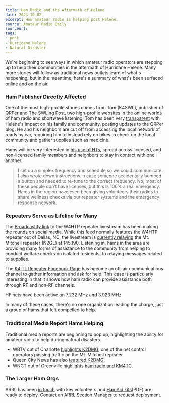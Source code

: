 ```yaml
---
title: Ham Radio and the Aftermath of Helene
date: 2024-10-02
excerpt: How amateur radio is helping post Helene.
source: Amateur Radio Daily
sourceurl: 
tags:
- post
- Hurricane Helene
- Natural Disaster
---
```

We're beginning to see ways in which amateur radio operators are stepping up to help their communities in the aftermath of Hurricane Helene. Many more stories will follow as traditional news outlets learn of what's happening, but in the meantime, here's a summary of what's been surfaced online and on the air.

### Ham Publisher Directly Affected

One of the most high-profile stories comes from Tom (K4SWL), publisher of [QRPer](https://qrper.com/) and [The SWLing Post](https://swling.com/blog/), two high-profile websites in the online worlds of ham radio and shortwave listening. Tom has been very [transparent](https://qrper.com/2024/09/aftermath/) with Helene's impact on his family and community, posting updates to the QRPer blog. He and his neighbors are cut off from accessing the local network of roads by car, requiring him to instead rely on bikes to check on the local community and gather supplies such as medicine.

Hams will be very interested in [his use of HTs](https://qrper.com/2024/09/helene-aftermath-long-update-monday-september-30-2024/), spread across licensed, and non-licensed family members and neighbors to stay in contact with one another.

> I set up a simplex frequency and schedule so we could communicate. I also wrote down instructions in case someone accidentally bumped a button and needed to re-tune to the correct frequency. No, most of these people don’t have licenses, but this is 100% a real emergency. Hams in the region have even been giving volunteers their radios to share wellness checks via our repeater systems and the emergency response network.

### Repeaters Serve as Lifeline for Many

The [Broadcastify link](https://www.broadcastify.com/webPlayer/43107) to the W4HTP repeater livestream has been making the rounds on social media. While this feed normally features the W4HTP repeater out of Dallas, NC, the livestream is [currently relaying](https://phpbb.rfclub.org/viewtopic.php?t=249&sid=afc3b86df7a84199805248c24c971402) the Mt. Mitchell repeater (N2GE) at 145.190. Listening in, hams in the area are providing many forms of assistance to the community from helping to conduct welfare checks on isolated residents, to relaying messages related to supplies.

The [K4ITL Repeater Facebook Page](https://www.facebook.com/groups/1863390437504984/) has become an off-air communications channel to gather information and ask for help. This case is particularly interesting in that it shows how ham radio can provide assistance both through RF and non-RF channels.

HF nets have been active on 7.232 MHz and 3.923 MHz.

In many of these cases, there's no one organization leading the charge, just a group of hams that felt compelled to help.

### Traditional Media Report Hams Helping

Traditional media reports are beginning to pop up, highlighting the ability for amateur radio to help during natural disasters.

- WBTV out of Charlotte [highlights K2DMG](https://www.msn.com/en-us/news/us/in-times-of-devastation-many-turn-to-old-school-tech-to-keep-communication-lines-open/ar-AA1ry0lY), one of the net control operators passing traffic on the Mt. Mitchell repeater.
- Queen City News has also [featured K2DMG](https://www.qcnews.com/severe-weather/how-old-tech-is-being-used-to-remotely-help-in-wake-of-helene/).
- WNCT out of Greenville [highlights ham radio and KM4TC](https://www.wnct.com/news/north-carolina/triangle-families-desperate-to-reach-loved-ones-missing-after-helene-ham-radio-operators-help-relay-messages/?nxsparam=2).

### The Larger Ham Orgs

ARRL has been [in touch](http://www.arrl.org/news/view/helene-storm-updates) with key volunteers and [HamAid kits](https://www.arrl.org/files/file/Public%20Service/Emergency%20Communications/The%20ARRL%20Ham%20Aid%20Program%20Guidelines.pdf)(PDF) are ready to deploy. Contact an [ARRL Section Manager](https://www.arrl.org/sections-by-divisions) to request deployment. 